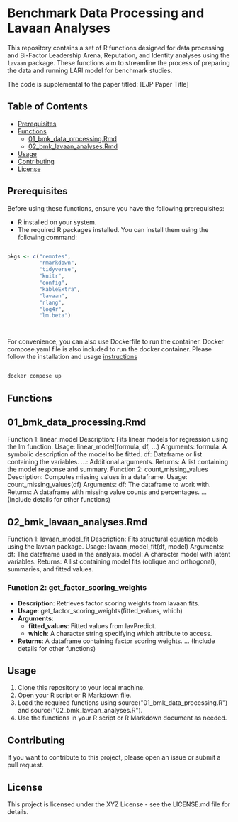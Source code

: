 # Benchmark Data Processing and Lavaan Analyses

This repository contains a set of R functions designed for data processing and Bi-Factor Leadership Arena, Reputation, and Identity analyses using the `lavaan` package. These functions aim to streamline the process of preparing the data and running LARI model for benchmark studies. 

The code is supplemental to the paper titled: [EJP Paper Title]

## Table of Contents
- [Prerequisites](#prerequisites)
- [Functions](#functions)
  - [01_bmk_data_processing.Rmd](#01_bmk_data_processingRmd)
  - [02_bmk_lavaan_analyses.Rmd](#02_bmk_lavaan_analysesRmd)
- [Usage](#usage)
- [Contributing](#contributing)
- [License](#license)

## Prerequisites

Before using these functions, ensure you have the following prerequisites:

- R installed on your system.
- The required R packages installed. You can install them using the following command:

```R

pkgs <- c("remotes", 
		  "rmarkdown", 
		  "tidyverse", 
		  "knitr", 
		  "config", 
		  "kableExtra", 
		  "lavaan", 
		  "rlang", 
		  "log4r", 
		  "lm.beta")




```

For convenience, you can also use Dockerfile to run the container. Docker compose.yaml file is also included to run the docker container. Please follow the installation and usage [instructions](https://docs.docker.com/get-started/08_using_compose/)

```R

docker compose up

```



## Functions
## 01_bmk_data_processing.Rmd
Function 1: linear_model
Description: Fits linear models for regression using the lm function.
Usage: linear_model(formula, df, ...)
Arguments:
formula: A symbolic description of the model to be fitted.
df: Dataframe or list containing the variables.
...: Additional arguments.
Returns: A list containing the model response and summary.
Function 2: count_missing_values
Description: Computes missing values in a dataframe.
Usage: count_missing_values(df)
Arguments:
df: The dataframe to work with.
Returns: A dataframe with missing value counts and percentages.
... (Include details for other functions)

## 02_bmk_lavaan_analyses.Rmd

Function 1: lavaan_model_fit
Description: Fits structural equation models using the lavaan package.
Usage: lavaan_model_fit(df, model)
Arguments:
df: The dataframe used in the analysis.
model: A character model with latent variables.
Returns: A list containing model fits (oblique and orthogonal), summaries, and fitted values.

### Function 2: get_factor_scoring_weights
- **Description**: Retrieves factor scoring weights from lavaan fits.
- **Usage**: get_factor_scoring_weights(fitted_values, which)
- **Arguments**:
	+ **fitted_values**: Fitted values from lavPredict.
	+ **which**: A character string specifying which attribute to access.
- **Returns**: A dataframe containing factor scoring weights.
... (Include details for other functions)

## Usage
1. Clone this repository to your local machine.
2. Open your R script or R Markdown file.
3. Load the required functions using source("01_bmk_data_processing.R") and source("02_bmk_lavaan_analyses.R").
4. Use the functions in your R script or R Markdown document as needed.

## Contributing
If you want to contribute to this project, please open an issue or submit a pull request.

## License
This project is licensed under the XYZ License - see the LICENSE.md file for details.
